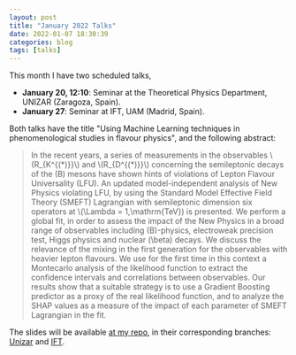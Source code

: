 ```yaml
---
layout: post
title: "January 2022 Talks"
date: 2022-01-07 18:30:39
categories: blog
tags: [talks]
---
```


This month I have two scheduled talks,

* **January 20, 12:10**: Seminar at the Theoretical Physics Department, UNIZAR (Zaragoza, Spain).
* **January 27**: Seminar at IFT, UAM (Madrid, Spain).

Both talks have the title "Using Machine Learning techniques in phenomenological studies in flavour physics", and the following abstract:

> In the recent years, a series of measurements in the observables \\(R\_\{K^\{(\*)\}\}\\) and \\(R_\{D^\{(\*)\}\}\\) concerning the semileptonic decays of the \(B\) mesons have shown hints of violations of Lepton Flavour Universality (LFU).
> An updated model-independent analysis of New Physics violating LFU, by using the Standard Model Effective Field Theory (SMEFT) Lagrangian with semileptonic dimension six operators at \\(\\Lambda = 1\,\\mathrm\{TeV\}\) is presented. We perform a global fit, in order to assess the impact of the New Physics in a broad range of observables including \(B\)-physics, electroweak precision test, Higgs physics and nuclear \(\\beta\) decays. We discuss the relevance of the mixing in the first generation for the observables with heavier lepton flavours. We use for the first time in this context a Montecarlo analysis of the likelihood function to extract the confidence intervals and correlations between observables. Our results show that a suitable strategy is to use a Gradient Boosting predictor as a proxy of the real likelihood function, and to analyze the SHAP values as a measure of the impact of each parameter of SMEFT Lagrangian in the fit.

The slides will be available [at my repo](https://github.com/Jorge-Alda/Slides), in their corresponding branches: [Unizar](https://github.com/Jorge-Alda/Slides/tree/Unizar202201) and [IFT](https://github.com/Jorge-Alda/Slides/tree/IFT2022).
